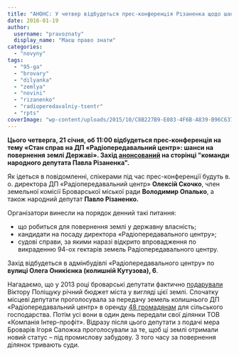 ```yaml
---
title: "АНОНС: У четвер відбудеться прес-конференція Різаненка щодо шансів на повернення земель РПЦ державі"
date: 2016-01-19
author: 
  username: "pravoznaty"
  display_name: "Маєш право знати"
categories: 
  - "novyny"
tags: 
  - "95-ga"
  - "brovary"
  - "dilyanka"
  - "zemlya"
  - "novini"
  - "rizanenko"
  - "radioperedavalniy-tsentr"
  - "rpts"
coverImage: "wp-content/uploads/2015/10/C8B227B9-E083-4F6B-A839-B96C6370450B_mw1024_s_n.jpg"
---
```


**Цього четверга, 21 січня, об 11:00 відбудеться прес-конференція на тему «Стан справ на ДП «Радіопередавальний центр»: шанси на повернення землі Державі». Захід [анонсований](https://www.facebook.com/rizanenko.ua/posts/1268522129830974?__mref=message_bubble) на сторінці "команди народного депутата Павла Різаненка".**

Як ідеться в повідомленні, спікерами під час прес-конференції будуть в. о. директора ДП «Радіопередавальний центр» **Олексій Скочко**, член земельної комісії Броварської міської ради **Володимир Опалько**, а також народний депутат **Павло Різаненко.**

Організатори винесли на порядок денний такі питання:

- що робиться для повернення землі у державну власність;
- кандидати на посаду директора «Радіопередавального центру»;
- судові справи, за якими наразі відкрито впровадження по викраденню 94-ох гектарів земель Радіопередавального центру.

Захід відбудеться в адмінбудівлі «Радіопередавального центру» по **вулиці Олега Оникієнка (колишній Кутузова), 6**.

Нагадаємо, що у 2013 році броварські депутати фактично [подарували](https://mpz.brovary.org/24tv-miskrada-brovariv-podaruvala-95-gektariv-silgospzemel/) Віктору Поліщуку річний бюджет міста у вигляді цієї землі. Спочатку місцеві депутати проголосувала за передачу земель колишнього ДП «Радіопередавальний центр» в оренду [48 громадянам](https://mpz.brovary.org/rik-radio-abo-zemli-groshi-dva-sudi-brovarska-tragikomediya-na-dvi-diyi/) для сільського господарства. Потім усі вони в один день передали свої ділянки ТОВ «Компанія Інтер-профіт». Відразу після цього депутати з подачі мера Броварів Ігоря Сапожка проголосували за те, щоб ці землі отримали новий статус – під промислову забудову. З того часу за повернення ділянок тривають суди.
